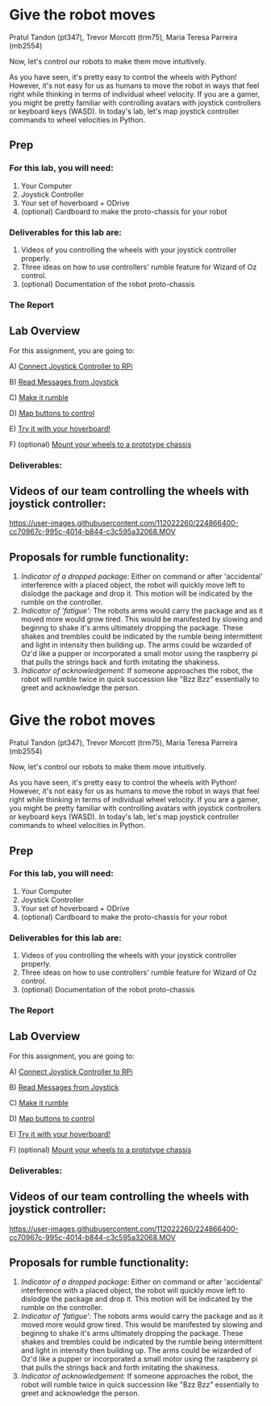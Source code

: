 # Give the robot moves

Pratul Tandon (pt347), Trevor Morcott (trm75), Maria Teresa Parreira (mb2554)

Now, let's control our robots to make them move intuitively. 

As you have seen, it's pretty easy to control the wheels with Python! However, it's not easy for us as humans to move the robot in ways that feel right while thinking in terms of individual wheel velocity. If you are a gamer, you might be pretty familiar with controlling avatars with joystick controllers or keyboard keys (WASD). In today's lab, let's map joystick controller commands to wheel velocities in Python.

## Prep

### For this lab, you will need:
1. Your Computer
2. Joystick Controller
3. Your set of hoverboard + ODrive
4. (optional) Cardboard to make the proto-chassis for your robot

### Deliverables for this lab are: 

1. Videos of you controlling the wheels with your joystick controller properly.
2. Three ideas on how to use controllers' rumble feature for Wizard of Oz control.
3. (optional) Documentation of the robot proto-chassis

### The Report 


## Lab Overview
For this assignment, you are going to:

A) [Connect Joystick Controller to RPi](#part-a-connect-joystick-controller-to-RPi)

B) [Read Messages from Joystick](#part-b-read-messages-from-Joystick)

C) [Make it rumble](#part-c-make-it-rumble)

D) [Map buttons to control](#part-d-map-buttons-to-control)

E) [Try it with your hoverboard!](#part-e-try-it-with-your-hoverboard!) 

F) (optional) [Mount your wheels to a prototype chassis](#part-f-mount-your-wheels-to-chassis)

### Deliverables: 

## Videos of our team controlling the wheels with joystick controller:

https://user-images.githubusercontent.com/112022260/224866400-cc70967c-995c-4014-b844-c3c595a32068.MOV


## Proposals for rumble functionality: 

1. *Indicator of a dropped package:* Either on command or after 'accidental' interference with a placed object, the robot will quickly move left to dislodge the package and drop it.  This motion will be indicated by the rumble on the controller. 
2. *Indicator of 'fatigue':* The robots arms would carry the package and as it moved more would grow tired.  This would be manifested by slowing and beginng to shake it's arms ultimately dropping the package.  These shakes and trembles could be indicated by the rumble being intermittent and light in intensity then building up.  The arms could be wizarded of Oz'd like a pupper or incorporated a small motor using the raspberry pi that pulls the strings back and forth imitating the shakiness.
3. *Indicator of acknowledgement:* If someone approaches the robot, the robot will rumble twice in quick succession like "Bzz Bzz" essentially to greet and acknowledge the person. 

# Give the robot moves
Pratul Tandon (pt347), Trevor Morcott (trm75), Maria Teresa Parreira (mb2554)

Now, let's control our robots to make them move intuitively. 

As you have seen, it's pretty easy to control the wheels with Python! However, it's not easy for us as humans to move the robot in ways that feel right while thinking in terms of individual wheel velocity. If you are a gamer, you might be pretty familiar with controlling avatars with joystick controllers or keyboard keys (WASD). In today's lab, let's map joystick controller commands to wheel velocities in Python.

## Prep

### For this lab, you will need:
1. Your Computer
2. Joystick Controller
3. Your set of hoverboard + ODrive
4. (optional) Cardboard to make the proto-chassis for your robot

### Deliverables for this lab are: 

1. Videos of you controlling the wheels with your joystick controller properly.
2. Three ideas on how to use controllers' rumble feature for Wizard of Oz control.
3. (optional) Documentation of the robot proto-chassis

### The Report 


## Lab Overview
For this assignment, you are going to:

A) [Connect Joystick Controller to RPi](#part-a-connect-joystick-controller-to-RPi)

B) [Read Messages from Joystick](#part-b-read-messages-from-Joystick)

C) [Make it rumble](#part-c-make-it-rumble)

D) [Map buttons to control](#part-d-map-buttons-to-control)

E) [Try it with your hoverboard!](#part-e-try-it-with-your-hoverboard!) 

F) (optional) [Mount your wheels to a prototype chassis](#part-f-mount-your-wheels-to-chassis)

### Deliverables: 

## Videos of our team controlling the wheels with joystick controller:

https://user-images.githubusercontent.com/112022260/224866400-cc70967c-995c-4014-b844-c3c595a32068.MOV


## Proposals for rumble functionality: 

1. *Indicator of a dropped package:* Either on command or after 'accidental' interference with a placed object, the robot will quickly move left to dislodge the package and drop it.  This motion will be indicated by the rumble on the controller. 
2. *Indicator of 'fatigue':* The robots arms would carry the package and as it moved more would grow tired.  This would be manifested by slowing and beginng to shake it's arms ultimately dropping the package.  These shakes and trembles could be indicated by the rumble being intermittent and light in intensity then building up.  The arms could be wizarded of Oz'd like a pupper or incorporated a small motor using the raspberry pi that pulls the strings back and forth imitating the shakiness.
3. *Indicator of acknowledgement:* If someone approaches the robot, the robot will rumble twice in quick succession like "Bzz Bzz" essentially to greet and acknowledge the person. 
